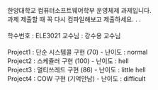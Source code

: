 한양대학교 컴퓨터소프트웨어학부 운영체제 과제입니다.<br>
과제 제출할 때 꼭 다시 컴파일해보고 제출하세요. . . 
<br>
<br>
학수번호 : ELE3021
교수님 : 강수용 교수님
<br>
<br>
Project1 : 단순 시스템콜 구현 (70) - 난이도 : normal<br>
Project2 : 스케쥴러 구현 (100) - 난이도 : hell<br>
Project3 : 멀티쓰레드 구현 (86) - 난이도 : little hell<br>
Project4 : COW 구현 (기억안남) - 난이도 : difficult
